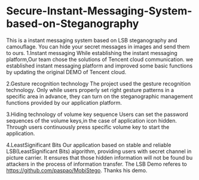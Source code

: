 # Secure-Instant-Messaging-System-based-on-Steganography
This is a instant messaging system based on LSB steganography and camouflage. You can hide your secret messages in images and send them to ours.
1.Instant messaging
While establishing the instant messaging platform,Our team chose the solutions of Tencent cloud communication.
we established instant messaging platform and improved some basic functions by updating the original DEMO of Tencent cloud.

2.Gesture recognition technology
The project used the gesture recognition technology.
Only while users properly set right gesture patterns in a specific area in advance, they can turn on the steganographic management functions provided by our application platform.

3.Hiding technology of volume key sequence
Users can set the password sequences of the volume keys,in the case of application icon hidden. Through users continuously press specific volume key to start the application.

4.LeastSignificant Bits
Our application based on stable and reliable LSB(LeastSignificant Bits) algorithm, providing users with secret channel in picture carrier. 
It ensures that those hidden information will not be found bu attackers in the process of information transfer.
The LSB Demo referes to https://github.com/paspao/MobiStego. Thanks his demo.
